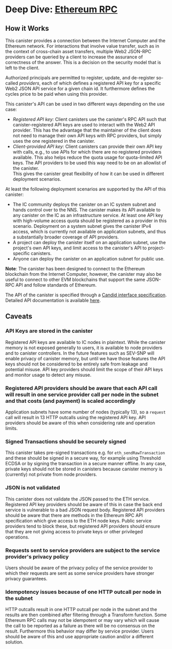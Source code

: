 # Deep Dive: [Ethereum RPC](https://github.com/internet-computer-protocol/ic-eth-rpc)

## How it Works

This canister provides a connection between the Internet Computer and the Ethereum network. For interactions that involve value transfer, such as in the context of cross-chain asset transfers, multiple Web2 JSON-RPC providers can be queried by a client to increase the assurance of correctness of the answer. This is a decision on the security model that is left to the client.

Authorized principals are permitted to register, update, and de-register so-called *providers*, each of which defines a registered API key for a specific Web2 JSON API service for a given chain id. It furthermore defines the cycles price to be paid when using this provider.	

This canister's API can be used in two different ways depending on the use case:	
* *Registered API key:* Client canisters use the canister's RPC API such that canister-registered API keys are used to interact with the Web2 API provider. This has the advantage that the maintainer of the client does not need to manage their own API keys with RPC providers, but simply uses the one registered in the canister.	
* *Client-provided API key:* Client canisters can provide their own API key with calls, e.g., to use APIs for which there are no registered providers available. This also helps reduce the quota usage for quota-limited API keys. The API providers to be used this way need to be on an allowlist of the canister.	
This gives the canister great flexibility of how it can be used in different deployment scenarios.	

At least the following deployment scenarios are supported by the API of this canister:	
* The IC community deploys the canister on an IC system subnet and hands control over to the NNS. The canister makes its API available to any canister on the IC as an infrastructure service. At least one API key with high-volume access quota should be registered as a provider in this scenario. Deployment on a system subnet gives the canister IPv4 access, which is currently not available on application subnets, and thus a substantially broader coverage of API providers.	
* A project can deploy the canister itself on an application subnet, use the project's own API keys, and limit access to the canister's API to project-specific canisters.	
* Anyone can deploy the canister on an application subnet for public use.	

**Note**: The canister has been designed to connect to the Ethereum blockchain from the Internet Computer, however, the canister may also be useful to connect to other EVM blockchains that support the same JSON-RPC API and follow standards of Ethereum.	

The API of the canister is specified through a [Candid interface specification](./candid/ic_eth.did). Detailed API documentation is available [here](./API.md).

## Caveats

### API Keys are stored in the canister	

Registered API keys are available to IC nodes in plaintext.  While the canister memory is not exposed generally to users, it is available to node providers and to canister controllers.  In the future features such as SEV-SNP will enable privacy of canister memory, but until we have those features the API keys should not be considered to be entirely safe from leakage and potential misuse. API key providers should limit the scope of their API keys and monitor usage to detect any misuse.	

### Registered API providers should be aware that each API call will result in one service provider call per node in the subnet and that costs (and payment) is scaled accordingly	

Application subnets have some number of nodes (typically 13), so a `request` call will result in 13 HTTP outcalls using the registered API key. API providers should be aware of this when considering rate and operation limits.	

### Signed Transactions should be securely signed	

This canister takes pre-signed transactions e.g. for `eth_sendRawTransaction` and these should be signed in a secure way, for example using Threshold ECDSA or by signing the transaction in a secure manner offline.  In any case, private keys should not be stored in canisters because canister memory is (currently) not private from node providers.	

### JSON is not validated	

This canister does not validate the JSON passed to the ETH service.  Registered API key providers should be aware of this in case the back end service is vulnerable to a bad JSON request body.  Registered API providers should be aware that there are methods in the Ethereum RPC API specification which give access to the ETH node keys.  Public service providers tend to block these, but registered API providers should ensure that they are not giving access to private keys or other privileged operations.	

### Requests sent to service providers are subject to the service provider's privacy policy	

Users should be aware of the privacy policy of the service provider to which their requests are sent as some service providers have stronger privacy guarantees.	

### Idempotency issues because of one HTTP outcall per node in the subnet	

HTTP outcalls result in one HTTP outcall per node in the subnet and the results are then combined after filtering through a Transform function.  Some Ethereum RPC calls may not be idempotent or may vary which will cause the call to be reported as a failure as there will be no consensus on the result.  Furthermore this behavior may differ by service provider.  Users should be aware of this and use appropriate caution and/or a different solution.
